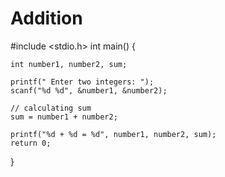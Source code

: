 # Addition
#include <stdio.h>
int main() {    

    int number1, number2, sum;
    
    printf(" Enter two integers: ");
    scanf("%d %d", &number1, &number2);

    // calculating sum
    sum = number1 + number2;      
    
    printf("%d + %d = %d", number1, number2, sum);
    return 0;
}
